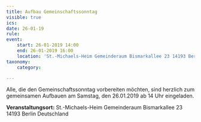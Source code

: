 ```yaml
---
title: Aufbau Gemeinschaftssonntag
visible: true
ics: 
date: 26-01-19
rule: 
event:
	start: 26-01-2019 14:00
	end: 26-01-2019 16:00
	location: 'St.-Michaels-Heim Gemeinderaum Bismarkallee 23 14193 Berlin Deutschland'
taxonomy:
	category: 

---
```

Alle, die den Gemeinschaftssonntag vorbereiten möchten, sind herzlich zum gemeinsamen Aufbauen am Samstag, den 26.01.2019 ab 14 Uhr eingeladen.


**Veranstaltungsort:** St.-Michaels-Heim
Gemeinderaum
Bismarkallee 23
14193 Berlin
Deutschland

